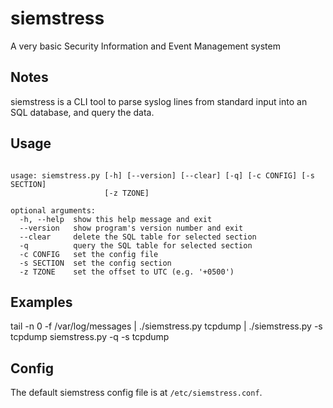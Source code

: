 # siemstress
A very basic Security Information and Event Management system

## Notes
siemstress is a CLI tool to parse syslog lines from standard input into an SQL database, and query the data.

## Usage

```

usage: siemstress.py [-h] [--version] [--clear] [-q] [-c CONFIG] [-s SECTION]
                     [-z TZONE]

optional arguments:
  -h, --help  show this help message and exit
  --version   show program's version number and exit
  --clear     delete the SQL table for selected section
  -q          query the SQL table for selected section
  -c CONFIG   set the config file
  -s SECTION  set the config section
  -z TZONE    set the offset to UTC (e.g. '+0500')

```

## Examples
tail -n 0 -f /var/log/messages | ./siemstress.py
tcpdump | ./siemstress.py -s tcpdump
siemstress.py -q -s tcpdump

## Config
The default siemstress config file is at `/etc/siemstress.conf`.


